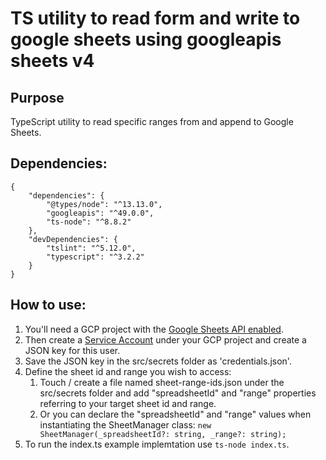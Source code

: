 # TS utility to read form and write to google sheets using googleapis sheets v4
## Purpose
TypeScript utility to read specific ranges from and append to Google Sheets.
## Dependencies:
```
{
    "dependencies": {
        "@types/node": "^13.13.0",
        "googleapis": "^49.0.0",
        "ts-node": "^8.8.2"
    },
    "devDependencies": {
        "tslint": "^5.12.0",
        "typescript": "^3.2.2"
    }
}
```
## How to use:
1. You'll need a GCP project with the [Google Sheets API enabled](https://developers.google.com/sheets/api/quickstart/nodejs).
2. Then create a [Service Account](https://cloud.google.com/iam/docs/understanding-service-accounts) under your GCP project and create a JSON key for this user.
3. Save the JSON key in the src/secrets folder as 'credentials.json'.
4. Define the sheet id and range you wish to access:
   1. Touch / create a file named sheet-range-ids.json under the src/secrets folder and add "spreadsheetId" and "range" properties referring to your target sheet id and range.
   2. Or you can declare the "spreadsheetId" and "range" values when instantiating the SheetManager class: `new SheetManager(_spreadsheetId?: string, _range?: string);`
5. To run the index.ts example implemtation use `ts-node index.ts`.
